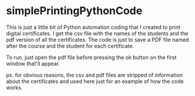 # simplePrintingPythonCode

This is just a little bit of Python automation coding that I created to print digital certificates.
I get the csv file with the names of the students and the pdf version of all the certificates.
The code is just to save a PDF file named after the course and the student for each certificate.

To run, just open the pdf file before pressing the ok button on the first window that'll appear.

ps. for obvious reasons, the csv and pdf files are stripped of information about the certificates and used here just for an example of how the code works.
